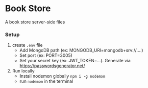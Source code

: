 # Book Store

A book store server-side files


### Setup

1. create `.env` file
    - Add MongoDB path (ex: MONGODB_URI=mongodb+srv://....)
    - Set port (ex: PORT=3005)
    - Set your secret key (ex: JWT_TOKEN=...). Generate via https://passwordsgenerator.net/
2. Run locally
    - Install nodemon globally `npm i -g nodemon`
    - run `nodemon` in the terminal
